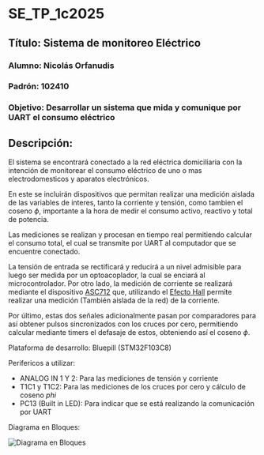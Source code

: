 # SE_TP_1c2025

## Título: Sistema de monitoreo Eléctrico

### Alumno: Nicolás Orfanudis
### Padrón: 102410
### Objetivo: Desarrollar un sistema que mida y comunique por UART el consumo eléctrico

## Descripción:

El sistema se encontrará conectado a la red eléctrica domiciliaria con la intención de monitorear el consumo eléctrico de uno o mas electrodomesticos y aparatos electrónicos.

En este se incluirán dispositivos que permitan realizar una medición aislada de las variables de interes, tanto la corriente y tensión, como tambien el coseno $\phi$, importante a la hora de medir el consumo activo, reactivo y total de potencia.

Las mediciones se realizan y procesan en tiempo real permitiendo calcular el consumo total, el cual se transmite por UART al computador que se encuentre conectado.

La tensión de entrada se rectificará y reducirá a un nivel admisible para luego ser medida por un optoacoplador, la cual se enciará al microcontrolador. Por otro lado, la medición de corriente se realizará mediante el dispositivo [ASC712](https://www.allegromicro.com/-/media/files/datasheets/acs712-datasheet.ashx) que, utilizando el [Efecto Hall](https://es.wikipedia.org/wiki/Efecto_Hall) permite realizar una medición (También aislada de la red) de la corriente.

Por último, estas dos señales adicionalmente pasan por comparadores para así obtener pulsos sincronizados con los cruces por cero, permitiendo calcular mediante timers el defasaje de estos, obteniendo así el coseno $\phi$.

Plataforma de desarrollo: Bluepill (STM32F103C8)

Perifericos a utilizar:
- ANALOG IN 1 Y 2: Para las mediciones de tensión y corriente
- T1C1 y T1C2: Para las mediciones de los cruces por cero y cálculo de coseno $phi$
- PC13 (Built in LED): Para indicar que se está realizando la comunicación por UART

Diagrama en Bloques:


![Diagrama en Bloques](https://github.com/user-attachments/assets/b75f6c81-f9ea-49db-8967-70c928032676)
